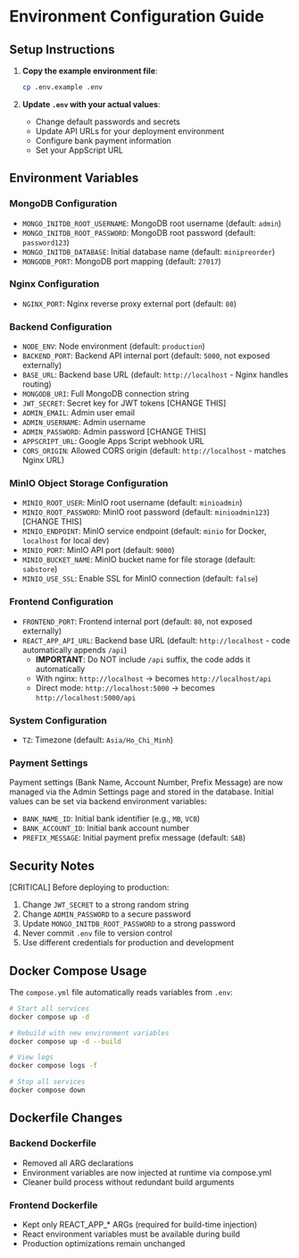 # Environment Configuration Guide

## Setup Instructions

1. **Copy the example environment file**:
   ```bash
   cp .env.example .env
   ```

2. **Update `.env` with your actual values**:
   - Change default passwords and secrets
   - Update API URLs for your deployment environment
   - Configure bank payment information
   - Set your AppScript URL

## Environment Variables

### MongoDB Configuration
- `MONGO_INITDB_ROOT_USERNAME`: MongoDB root username (default: `admin`)
- `MONGO_INITDB_ROOT_PASSWORD`: MongoDB root password (default: `password123`)
- `MONGO_INITDB_DATABASE`: Initial database name (default: `minipreorder`)
- `MONGODB_PORT`: MongoDB port mapping (default: `27017`)

### Nginx Configuration
- `NGINX_PORT`: Nginx reverse proxy external port (default: `80`)

### Backend Configuration
- `NODE_ENV`: Node environment (default: `production`)
- `BACKEND_PORT`: Backend API internal port (default: `5000`, not exposed externally)
- `BASE_URL`: Backend base URL (default: `http://localhost` - Nginx handles routing)
- `MONGODB_URI`: Full MongoDB connection string
- `JWT_SECRET`: Secret key for JWT tokens [CHANGE THIS]
- `ADMIN_EMAIL`: Admin user email
- `ADMIN_USERNAME`: Admin username
- `ADMIN_PASSWORD`: Admin password [CHANGE THIS]
- `APPSCRIPT_URL`: Google Apps Script webhook URL
- `CORS_ORIGIN`: Allowed CORS origin (default: `http://localhost` - matches Nginx URL)

### MinIO Object Storage Configuration
- `MINIO_ROOT_USER`: MinIO root username (default: `minioadmin`)
- `MINIO_ROOT_PASSWORD`: MinIO root password (default: `minioadmin123`) [CHANGE THIS]
- `MINIO_ENDPOINT`: MinIO service endpoint (default: `minio` for Docker, `localhost` for local dev)
- `MINIO_PORT`: MinIO API port (default: `9000`)
- `MINIO_BUCKET_NAME`: MinIO bucket name for file storage (default: `sabstore`)
- `MINIO_USE_SSL`: Enable SSL for MinIO connection (default: `false`)

### Frontend Configuration
- `FRONTEND_PORT`: Frontend internal port (default: `80`, not exposed externally)
- `REACT_APP_API_URL`: Backend base URL (default: `http://localhost` - code automatically appends `/api`)
  - **IMPORTANT**: Do NOT include `/api` suffix, the code adds it automatically
  - With nginx: `http://localhost` → becomes `http://localhost/api`
  - Direct mode: `http://localhost:5000` → becomes `http://localhost:5000/api`

### System Configuration
- `TZ`: Timezone (default: `Asia/Ho_Chi_Minh`)

### Payment Settings
Payment settings (Bank Name, Account Number, Prefix Message) are now managed via the Admin Settings page and stored in the database. Initial values can be set via backend environment variables:
- `BANK_NAME_ID`: Initial bank identifier (e.g., `MB`, `VCB`)
- `BANK_ACCOUNT_ID`: Initial bank account number
- `PREFIX_MESSAGE`: Initial payment prefix message (default: `SAB`)

## Security Notes

[CRITICAL] Before deploying to production:
1. Change `JWT_SECRET` to a strong random string
2. Change `ADMIN_PASSWORD` to a secure password
3. Update `MONGO_INITDB_ROOT_PASSWORD` to a strong password
4. Never commit `.env` file to version control
5. Use different credentials for production and development

## Docker Compose Usage

The `compose.yml` file automatically reads variables from `.env`:

```bash
# Start all services
docker compose up -d

# Rebuild with new environment variables
docker compose up -d --build

# View logs
docker compose logs -f

# Stop all services
docker compose down
```

## Dockerfile Changes

### Backend Dockerfile
- Removed all ARG declarations
- Environment variables are now injected at runtime via compose.yml
- Cleaner build process without redundant build arguments

### Frontend Dockerfile
- Kept only REACT_APP_* ARGs (required for build-time injection)
- React environment variables must be available during build
- Production optimizations remain unchanged
